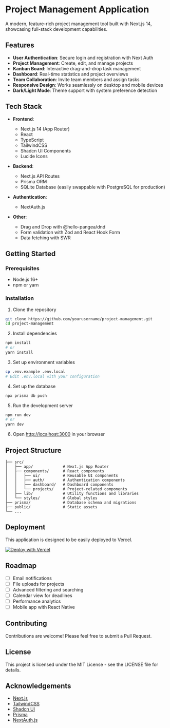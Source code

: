 # Project Management Application

A modern, feature-rich project management tool built with Next.js 14, showcasing full-stack development capabilities.

## Features

- **User Authentication**: Secure login and registration with Next Auth
- **Project Management**: Create, edit, and manage projects
- **Kanban Board**: Interactive drag-and-drop task management
- **Dashboard**: Real-time statistics and project overviews
- **Team Collaboration**: Invite team members and assign tasks
- **Responsive Design**: Works seamlessly on desktop and mobile devices
- **Dark/Light Mode**: Theme support with system preference detection

## Tech Stack

- **Frontend**:
  - Next.js 14 (App Router)
  - React
  - TypeScript
  - TailwindCSS
  - Shadcn UI Components
  - Lucide Icons

- **Backend**:
  - Next.js API Routes
  - Prisma ORM
  - SQLite Database (easily swappable with PostgreSQL for production)

- **Authentication**:
  - NextAuth.js

- **Other**:
  - Drag and Drop with @hello-pangea/dnd
  - Form validation with Zod and React Hook Form
  - Data fetching with SWR

## Getting Started

### Prerequisites

- Node.js 16+
- npm or yarn

### Installation

1. Clone the repository
```bash
git clone https://github.com/yourusername/project-management.git
cd project-management
```

2. Install dependencies
```bash
npm install
# or
yarn install
```

3. Set up environment variables
```bash
cp .env.example .env.local
# Edit .env.local with your configuration
```

4. Set up the database
```bash
npx prisma db push
```

5. Run the development server
```bash
npm run dev
# or
yarn dev
```

6. Open [http://localhost:3000](http://localhost:3000) in your browser

## Project Structure

```
├── src/
│   ├── app/             # Next.js App Router
│   ├── components/      # React components
│   │   ├── ui/          # Reusable UI components
│   │   ├── auth/        # Authentication components
│   │   ├── dashboard/   # Dashboard components
│   │   └── projects/    # Project-related components
│   ├── lib/             # Utility functions and libraries
│   └── styles/          # Global styles
├── prisma/              # Database schema and migrations
├── public/              # Static assets
└── ...
```

## Deployment

This application is designed to be easily deployed to Vercel.

[![Deploy with Vercel](https://vercel.com/button)](https://vercel.com/new/clone?repository-url=https://github.com/yourusername/project-management)

## Roadmap

- [ ] Email notifications
- [ ] File uploads for projects
- [ ] Advanced filtering and searching
- [ ] Calendar view for deadlines
- [ ] Performance analytics
- [ ] Mobile app with React Native

## Contributing

Contributions are welcome! Please feel free to submit a Pull Request.

## License

This project is licensed under the MIT License - see the LICENSE file for details.

## Acknowledgements

- [Next.js](https://nextjs.org/)
- [TailwindCSS](https://tailwindcss.com/)
- [Shadcn UI](https://ui.shadcn.com/)
- [Prisma](https://www.prisma.io/)
- [NextAuth.js](https://next-auth.js.org/) 